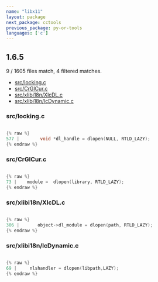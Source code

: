 ```yaml
---
name: "libx11"
layout: package
next_package: cctools
previous_package: py-or-tools
languages: ['c']
---
```

## 1.6.5
9 / 1605 files match, 4 filtered matches.

 - [src/locking.c](#srclockingc)
 - [src/CrGlCur.c](#srccrglcurc)
 - [src/xlibi18n/XlcDL.c](#srcxlibi18nxlcdlc)
 - [src/xlibi18n/lcDynamic.c](#srcxlibi18nlcdynamicc)

### src/locking.c

```c

{% raw %}
577 |        void *dl_handle = dlopen(NULL, RTLD_LAZY);
{% endraw %}

```
### src/CrGlCur.c

```c

{% raw %}
73 | 	module =  dlopen(library, RTLD_LAZY);
{% endraw %}

```
### src/xlibi18n/XlcDL.c

```c

{% raw %}
306 |       object->dl_module = dlopen(path, RTLD_LAZY);
{% endraw %}

```
### src/xlibi18n/lcDynamic.c

```c

{% raw %}
69 |     nlshandler = dlopen(libpath,LAZY);
{% endraw %}

```